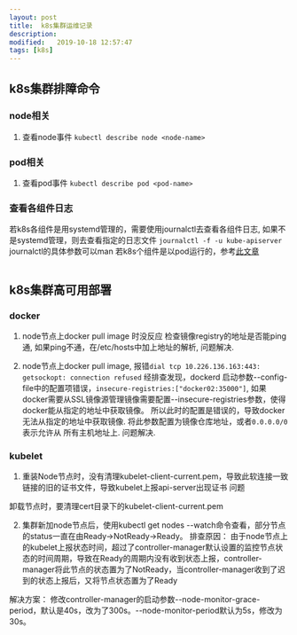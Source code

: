 ```yaml
---
layout: post
title:  k8s集群运维记录
description: 
modified:   2019-10-18 12:57:47
tags: [k8s]
---
```


## k8s集群排障命令
### node相关
1. 查看node事件
`kubectl describe node <node-name>`

### pod相关
1. 查看pod事件
`kubectl describe pod <pod-name>`

### 查看各组件日志
若k8s各组件是用systemd管理的，需要使用journalctl去查看各组件日志, 如果不是systemd管理，则去查看指定的日志文件
`journalctl -f -u kube-apiserver` journalctl的具体参数可以man
若k8s个组件是以pod运行的，参考[此文章][k8s]
```

```
[k8s]:https://zhuanlan.zhihu.com/p/34323536

## k8s集群高可用部署


### docker
1. node节点上docker pull image 时没反应
  检查镜像registry的地址是否能ping通, 如果ping不通，在/etc/hosts中加上地址的解析, 问题解决.

2. node节点上docker pull image, 报错`dial tcp 10.226.136.163:443: getsockopt: connection refused`
  经排查发现，dockerd 启动参数--config-file中的配置项错误，`insecure-registries:["docker02:35000"]`,
  如果docker需要从SSL镜像源管理镜像需要配置--insecure-registries参数，使得docker能从指定的地址中获取镜像。
  所以此时的配置是错误的，导致docker无法从指定的地址中获取镜像. 将此参数配置为镜像仓库地址，或者`0.0.0.0/0`表示允许从
  所有主机地址上. 问题解决.


### kubelet
1. 重装Node节点时，没有清理kubelet-client-current.pem，导致此软连接一致链接的旧的证书文件，导致kubelet上报api-server出现证书
问题

卸载节点时，要清理cert目录下的kubelet-client-current.pem

2. 集群新加node节点后，使用kubectl get nodes --watch命令查看，部分节点的status一直在由Ready->NotReady→Ready。
排查原因：
由于node节点上的kubelet上报状态时间，超过了controller-manager默认设置的监控节点状态的时间周期，导致在Ready的周期内没有收到状态上报，controller-manager将此节点的状态置为了NotReady，当controller-manager收到了迟到的状态上报后，又将节点状态置为了Ready

解决方案：
修改controller-manager的启动参数--node-monitor-grace-period，默认是40s，改为了300s。--node-monitor-period默认为5s，修改为30s。
